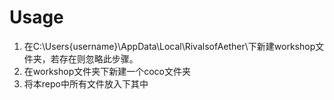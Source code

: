# Usage
1. 在C:\Users\{username}\AppData\Local\RivalsofAether\下新建workshop文件夹，若存在则忽略此步骤。
2. 在workshop文件夹下新建一个coco文件夹
3. 将本repo中所有文件放入下其中
